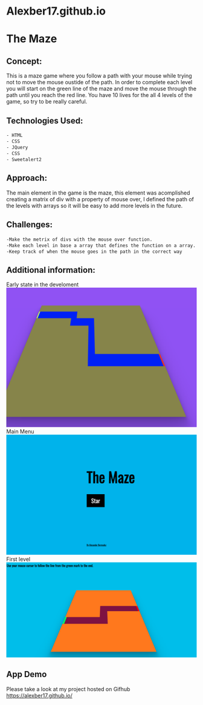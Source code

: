 # Alexber17.github.io
# The Maze
## Concept: 
This is a maze game where you follow a path with your mouse while trying not to move the mouse oustide of the path. In order to complete each level you will start on the green line of the maze and move the mouse through the path until you reach the red line. You have 10 lives for the all 4 levels of the game, so try to be really careful. 
## Technologies Used:
    - HTML
    - CSS
    - JQuery 
    - CSS 
    - Sweetalert2
## Approach: 
The main element in the game is the maze, this element was acomplished creating a matrix of div with a property of mouse over, I defined the path of the levels with arrays so it will be easy to add more levels in the future.
## Challenges: 
    -Make the metrix of divs with the mouse over function.
    -Make each level in base a array that defines the function on a array.
    -Keep track of when the mouse goes in the path in the correct way 
## Additional information:
Early state in the develoment
![](img/1.png)
Main Menu
![](img/2.png)
First level
![](img/3.png)
## App Demo 
Please take a look at my project hosted on Gifhub
https://alexber17.github.io/

